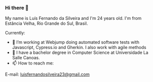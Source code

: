 ### Hi there 👋

My name is Luís Fernando da Silveira and I'm 24 years old. I'm from Estância Velha, Rio Grande do Sul, Brasil.

Currently:
- 🔭 I’m working at Webjump doing automated software tests with Javascript, Cypress.io and Gherkin. I also work with agile methods
- 🌱 I have a bachelor degree in Computer Science at Universidade La Salle Canoas.
- 📫 How to reach me: 

E-mail: luisfernandosilveira23@gmail.com
